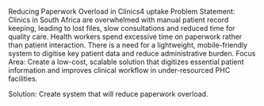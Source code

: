 Reducing Paperwork Overload in Clinics4 uptake
Problem Statement:
Clinics in South Africa are overwhelmed with manual patient record keeping, leading to lost files, slow consultations and reduced time for quality care. Health workers spend excessive time on paperwork rather than patient interaction. There is a need for a lightweight, mobile-friendly system to digitise key patient data and reduce administrative burden.
Focus Area:
Create a low-cost, scalable solution that digitizes essential patient information and improves clinical workflow in under-resourced PHC facilities.

Solution:
Create system that will reduce paperwork overload.
